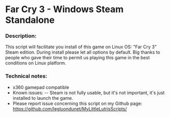 # Far Cry 3 - Windows Steam Standalone

### Description:
This script will facilitate you install of this game on Linux OS:
"Far Cry 3" Steam edition.
During install please let all options by default.
Big thanks to people who gave their time to permit us playing this game in the best conditions on Linux platform.


### Technical notes:
- x360 gamepad compatible
- Known issues:
-- Steam is not fully usable, but it's not important, it's just installed to launch the game. 
- Please report issue concerning this script on my Github page:
https://github.com/legluondunet/MyLittleLutrisScripts/

